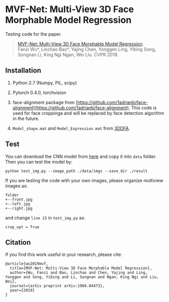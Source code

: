 # MVF-Net: Multi-View 3D Face Morphable Model Regression
Testing code for the paper.
> [MVF-Net: Multi-View 3D Face Morphable Model Regression](https://arxiv.org/abs/1904.04473).   
> Fanzi Wu*, Linchao Bao*, Yajing Chen, Yonggen Ling, Yibing Song, Songnan Li, King Ngi Ngan, Wei Liu. 
> CVPR 2019.

## Installation
1. Python 2.7 (Numpy, PIL, scipy)
2. Pytorch 0.4.0, torchvision
3. face-alignment package from [https://github.com/1adrianb/face-alignment](https://github.com/1adrianb/face-alignment). This code is used for face croppinga and will be replaced by face detection algorithm in the future.

4. `Model_shape.mat` and `Model_Expression.mat` from [3DDFA](http://www.cbsr.ia.ac.cn/users/xiangyuzhu/projects/3DDFA/main.htm).
## Test
You can download the CNN model from [here](https://www.dropbox.com/s/7ds3aesjjmybjh9/net.pth?dl=0) and copy it into `data` folder.
Then you can test the model by:
```
python test_img.py --image_path ./data/imgs --save_dir ./result
```
If you are testing the code with your own images, please organize multiview images as:
```
folder
+--front.jpg
+--left.jpg
+--right.jpg
```
and change `line 15` in `test_img.py` as:
```
crop_opt = True
```
## Citation
If you find this work useful in your research, please cite:
```
@article{wu2019mvf,
  title={MVF-Net: Multi-View 3D Face Morphable Model Regression},
  author={Wu, Fanzi and Bao, Linchao and Chen, Yajing and Ling, Yonggen and Song, Yibing and Li, Songnan and Ngan, King Ngi and Liu, Wei},
  journal={arXiv preprint arXiv:1904.04473},
  year={2019}
}
```
